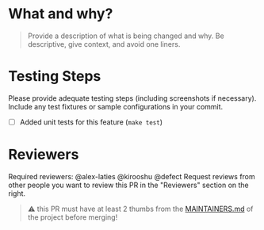 # What and why?

> Provide a description of what is being changed and why.
> Be descriptive, give context, and avoid one liners.

# Testing Steps

Please provide adequate testing steps (including screenshots if necessary).
Include any test fixtures or sample configurations in your commit.

- [ ] Added unit tests for this feature (`make test`)

# Reviewers

Required reviewers: @alex-laties @kirooshu @defect
Request reviews from other people you want to review this PR in the "Reviewers" section on the right.

> :warning: this PR must have at least 2 thumbs from the [MAINTAINERS.md](/MAINTAINERS.md) of the project before merging!
